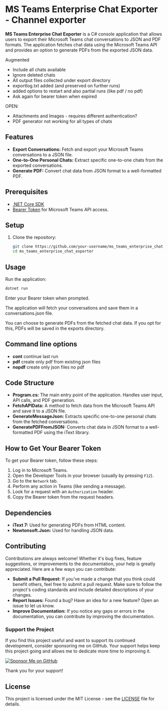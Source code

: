 # MS Teams Enterprise Chat Exporter - Channel exporter

**MS Teams Enterprise Chat Exporter** is a C# console application that allows users to export their Microsoft Teams chat conversations to JSON and PDF formats. The application fetches chat data using the Microsoft Teams API and provides an option to generate PDFs from the exported JSON data.

Augmented
- Include all chats available
- Ignore deleted chats
- All output files collected under export directory
- exportlog.txt added (and preserved on further runs)
- added options to restart and also partial runs (like pdf / no pdf)
- Ask again for bearer token when expired

OPEN:
- Attachments and Images - requires different authentication?
- PDF generator not working for all types of chats


## Features

- **Export Conversations:** Fetch and export your Microsoft Teams conversations to a JSON file.
- **One-to-One Personal Chats:** Extract specific one-to-one chats from the exported conversations.
- **Generate PDF:** Convert chat data from JSON format to a well-formatted PDF.

## Prerequisites

- [.NET Core SDK](https://dotnet.microsoft.com/download)
- [Bearer Token](#how-to-get-your-bearer-token) for Microsoft Teams API access.

## Setup

1. Clone the repository:
   ```bash
   git clone https://github.com/your-username/ms_teams_enterprise_chat_exporter.git
   cd ms_teams_enterprise_chat_exporter

## Usage

Run the application:
```bash
dotnet run
```
Enter your Bearer token when prompted.

The application will fetch your conversations and save them in a conversations.json file.

You can choose to generate PDFs from the fetched chat data. If you opt for this, PDFs will be saved in the exports directory.

## Command line options

- **cont** continue last run
- **pdf** create only pdf from existing json files 
- **nopdf** create only json files no pdf 

## Code Structure

- **Program.cs:** The main entry point of the application. Handles user input, API calls, and PDF generation.
- **FetchAPIData:** A method to fetch data from the Microsoft Teams API and save it to a JSON file.
- **GenerateMessageJson:** Extracts specific one-to-one personal chats from the fetched conversations.
- **GeneratePDFFromJSON:** Converts chat data in JSON format to a well-formatted PDF using the iText library.

## How to Get Your Bearer Token

To get your Bearer token, follow these steps:

1. Log in to Microsoft Teams.
2. Open the Developer Tools in your browser (usually by pressing `F12`).
3. Go to the `Network` tab.
4. Perform any action in Teams (like sending a message).
5. Look for a request with an `Authorization` header.
6. Copy the Bearer token from the request headers.

## Dependencies

- **iText 7:** Used for generating PDFs from HTML content.
- **Newtonsoft.Json:** Used for handling JSON data.

## Contributing

Contributions are always welcome! Whether it's bug fixes, feature suggestions, or improvements to the documentation, your help is greatly appreciated. Here are a few ways you can contribute:

- **Submit a Pull Request:** If you've made a change that you think could benefit others, feel free to submit a pull request. Make sure to follow the project's coding standards and include detailed descriptions of your changes.
- **Report Issues:** Found a bug? Have an idea for a new feature? Open an issue to let us know.
- **Improve Documentation:** If you notice any gaps or errors in the documentation, you can contribute by improving the documentation.

### Support the Project

If you find this project useful and want to support its continued development, consider sponsoring me on GitHub. Your support helps keep this project going and allows me to dedicate more time to improving it.

[![Sponsor Me on GitHub](https://img.shields.io/badge/Sponsor%20Me%20on%20GitHub-ffaa00?style=flat&logo=github)](https://github.com/sponsors/MrSk007)

Thank you for your support!

## License

This project is licensed under the MIT License - see the [LICENSE](LICENSE) file for details.








